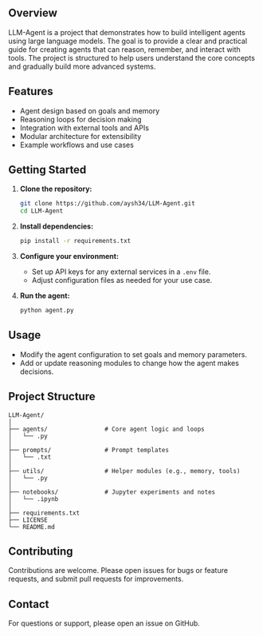 ## Overview

LLM-Agent is a project that demonstrates how to build intelligent agents using large language models. The goal is to provide a clear and practical guide for creating agents that can reason, remember, and interact with tools. The project is structured to help users understand the core concepts and gradually build more advanced systems.

## Features

- Agent design based on goals and memory
- Reasoning loops for decision making
- Integration with external tools and APIs
- Modular architecture for extensibility
- Example workflows and use cases

## Getting Started

1. **Clone the repository:**
    ```bash
    git clone https://github.com/aysh34/LLM-Agent.git
    cd LLM-Agent
    ```

2. **Install dependencies:**
    ```bash
    pip install -r requirements.txt
    ```

3. **Configure your environment:**
    - Set up API keys for any external services in a `.env` file.
    - Adjust configuration files as needed for your use case.

4. **Run the agent:**
    ```bash
    python agent.py
    ```

## Usage

- Modify the agent configuration to set goals and memory parameters.
- Add or update reasoning modules to change how the agent makes decisions.

## Project Structure

```
LLM-Agent/
│
├── agents/                # Core agent logic and loops
│   └── .py
│
├── prompts/               # Prompt templates
│   └── .txt
│
├── utils/                 # Helper modules (e.g., memory, tools)
│   └── .py
│
├── notebooks/             # Jupyter experiments and notes
│   └── .ipynb
│
├── requirements.txt
├── LICENSE
└── README.md

```

## Contributing

Contributions are welcome. Please open issues for bugs or feature requests, and submit pull requests for improvements.

## Contact

For questions or support, please open an issue on GitHub.
